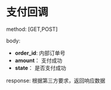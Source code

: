 # 支付回调

method: [GET,POST]

body:
- **order_id**: 内部订单号
- **amount**： 支付成功
- **state**： 是否支付成功

response: 根据第三方要求，返回响应数据